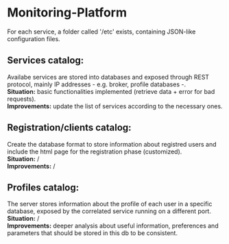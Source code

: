 # Monitoring-Platform
For each service, a folder called '/etc' exists, containing JSON-like configuration files.
## Services catalog: 
Availabe services are stored into databases and exposed through REST protocol, mainly IP addresses - e.g. broker, profile databases -.\
**Situation:** basic functionalities implemented (retrieve data + error for bad requests).\
**Improvements:** update the list of services according to the necessary ones.
## Registration/clients catalog:
Create the database format to store information about registred users and include the html page for the registration phase (customized).\
**Situation:** /\
**Improvements:** /
## Profiles catalog:
The server stores information about the profile of each user in a specific database, exposed by the correlated service running on  a different port.\
**Situation:** /\
**Improvements:** deeper analysis about useful information, preferences and parameters that should be stored in this db to be consistent.
